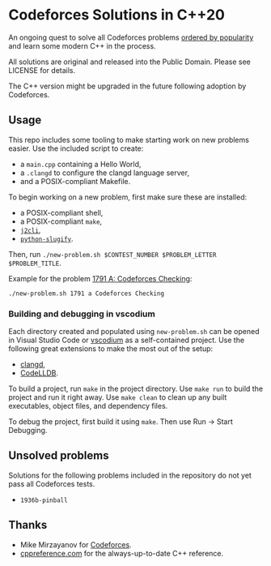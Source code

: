 # Codeforces Solutions in C++20

An ongoing quest to solve all Codeforces problems [ordered by popularity](https://codeforces.com/problemset?order=BY_SOLVED_DESC&locale=en) and learn some modern C++ in the process.

All solutions are original and released into the Public Domain. Please see LICENSE for details.

The C++ version might be upgraded in the future following adoption by Codeforces.

## Usage

This repo includes some tooling to make starting work on new problems easier. Use the included script to create:
* a `main.cpp` containing a Hello World,
* a `.clangd` to configure the clangd language server,
* and a POSIX-compliant Makefile.

To begin working on a new problem, first make sure these are installed:
* a POSIX-compliant shell,
* a POSIX-compliant `make`,
* [`j2cli`](https://pypi.org/project/j2cli/),
* [`python-slugify`](https://pypi.org/project/python-slugify/).

Then, run `./new-problem.sh $CONTEST_NUMBER $PROBLEM_LETTER $PROBLEM_TITLE`.

Example for the problem [1791 A: Codeforces Checking](https://codeforces.com/problemset/problem/1791/A?locale=en):

`./new-problem.sh 1791 a Codeforces Checking`

### Building and debugging in vscodium

Each directory created and populated using `new-problem.sh` can be opened in Visual Studio Code or [vscodium](https://vscodium.com/) as a self-contained project. Use the following great extensions to make the most out of the setup:

* [clangd](https://marketplace.visualstudio.com/items?itemName=llvm-vs-code-extensions.vscode-clangd),
* [CodeLLDB](https://marketplace.visualstudio.com/items?itemName=vadimcn.vscode-lldb).

To build a project, run `make` in the project directory. Use `make run` to build the project and run it right away. Use `make clean` to clean up any built executables, object files, and dependency files.

To debug the project, first build it using `make`. Then use Run -> Start Debugging.

## Unsolved problems

Solutions for the following problems included in the repository do not yet pass all Codeforces tests.

* `1936b-pinball`

## Thanks

* Mike Mirzayanov for [Codeforces](https://codeforces.com/).
* [cppreference.com](https://en.cppreference.com) for the always-up-to-date C++ reference.
